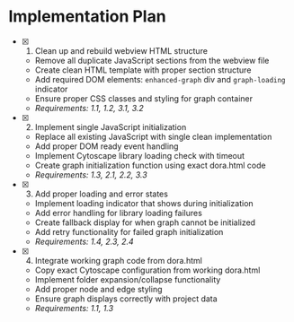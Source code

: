 # Implementation Plan

- [x] 1. Clean up and rebuild webview HTML structure

  - Remove all duplicate JavaScript sections from the webview file
  - Create clean HTML template with proper section structure
  - Add required DOM elements: `enhanced-graph` div and `graph-loading` indicator
  - Ensure proper CSS classes and styling for graph container
  - _Requirements: 1.1, 1.2, 3.1, 3.2_

- [x] 2. Implement single JavaScript initialization

  - Replace all existing JavaScript with single clean implementation
  - Add proper DOM ready event handling
  - Implement Cytoscape library loading check with timeout
  - Create graph initialization function using exact dora.html code
  - _Requirements: 1.3, 2.1, 2.2, 3.3_

- [x] 3. Add proper loading and error states

  - Implement loading indicator that shows during initialization
  - Add error handling for library loading failures
  - Create fallback display for when graph cannot be initialized
  - Add retry functionality for failed graph initialization
  - _Requirements: 1.4, 2.3, 2.4_

- [x] 4. Integrate working graph code from dora.html
  - Copy exact Cytoscape configuration from working dora.html
  - Implement folder expansion/collapse functionality
  - Add proper node and edge styling
  - Ensure graph displays correctly with project data
  - _Requirements: 1.1, 1.3_
